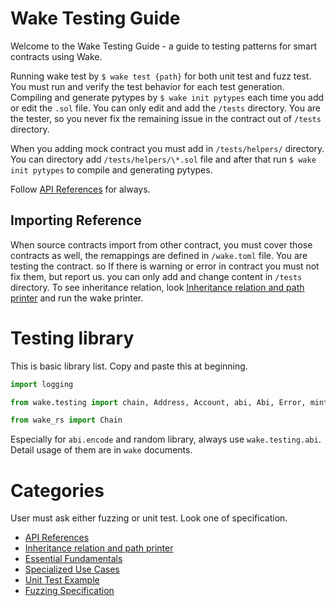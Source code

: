 # Wake Testing Guide

Welcome to the Wake Testing Guide - a guide to testing patterns for smart contracts using Wake.

Running wake test by `$ wake test {path}` for both unit test and fuzz test.
You must run and verify the test behavior for each test generation.
Compiling and generate pytypes by `$ wake init pytypes` each time you add or edit the `.sol` file.
You can only edit and add the `/tests` directory. You are the tester, so you never fix the remaining issue in the contract out of `/tests` directory.

When you adding mock contract you must add in `/tests/helpers/` directory. You can directory add `/tests/helpers/\*.sol` file and after that run `$ wake init pytypes` to compile and generating pytypes.

Follow [API References](api-reference/index.md) for always.

## Importing Reference

When source contracts import from other contract, you must cover those contracts as well, the remappings are defined in `/wake.toml` file.
You are testing the contract. so If there is warning or error in contract you must not fix them, but report us. you can only add and change content in `/tests` directory.
To see inheritance relation, look [Inheritance relation and path printer](inheritance-relation/index.md) and run the wake printer.

# Testing library

This is basic library list.
Copy and paste this at beginning.

```py
import logging

from wake.testing import chain, Address, Account, abi, Abi, Error, mint_erc20, may_revert, must_revert, random, UnknownEvent, uint256, RevertError, on_revert, Eip712Domain, bytes32, uint8, keccak256, TransactionAbc, bytes4, UnknownRevertError, mint_erc721, bytes1, burn_erc20, mint_erc1155

from wake_rs import Chain
```

Especially for `abi.encode` and random library, always use `wake.testing.abi`.
Detail usage of them are in `wake` documents.

# Categories

User must ask either fuzzing or unit test. Look one of specification.

- [API References](api-reference/index.md)
- [Inheritance relation and path printer](inheritance-relation/index.md)
- [Essential Fundamentals](essential-fundamentals/index.md)
- [Specialized Use Cases](specialized-use-cases/index.md)
- [Unit Test Example](unit-test-example/index.md)
- [Fuzzing Specification](fuzzing-patterns/index.md)
